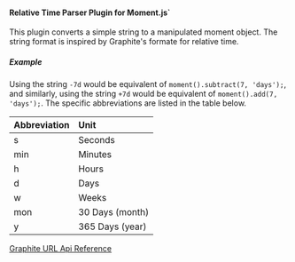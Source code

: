 #### Relative Time Parser Plugin for Moment.js`
This plugin converts a simple string to a manipulated moment object.  The string format is inspired by Graphite's formate for relative time.

##### Example
Using the string ```-7d``` would be equivalent of ```moment().subtract(7, 'days');```, and similarly, using the string ```+7d``` would be equivalent of ```moment().add(7, 'days');```.  The specific abbreviations are listed in the table below.

|Abbreviation|Unit|
|:---|:---|
|s|Seconds|
|min| Minutes|
|h |  Hours|
|d |  Days|
|w |  Weeks|
|mon |30 Days (month)|
|y |  365 Days (year)|

[Graphite URL Api Reference](http://graphite.readthedocs.org/en/latest/render_api.html)

